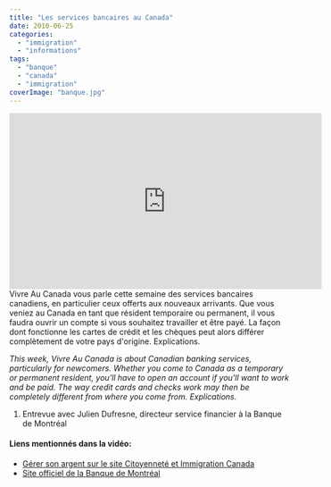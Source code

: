```yaml
---
title: "Les services bancaires au Canada"
date: 2010-06-25
categories: 
  - "immigration"
  - "informations"
tags: 
  - "banque"
  - "canada"
  - "immigration"
coverImage: "banque.jpg"
---
```

<center>
<iframe src="https://www.youtube.com/embed/Sq1JwmTCBLk" width="560" height="315" frameborder="0" allowfullscreen="allowfullscreen"></iframe>
</center>
Vivre Au Canada vous parle cette semaine des services bancaires canadiens, en particulier ceux offerts aux nouveaux arrivants. Que vous veniez au Canada en tant que résident temporaire ou permanent, il vous faudra ouvrir un compte si vous souhaitez travailler et être payé. La façon dont fonctionne les cartes de crédit et les chèques peut alors différer complètement de votre pays d'origine. Explications.

_This week, Vivre Au Canada is about Canadian banking services, particularly for newcomers. Whether you come to Canada as a temporary or permanent resident, you'll have to open an account if you'll want to work and be paid. The way credit cards and checks work may then be completely different from where you come from. Explications._

1. Entrevue avec Julien Dufresne, directeur service financier à la Banque de Montréal

#### Liens mentionnés dans la vidéo:

- [Gérer son argent sur le site Citoyenneté et Immigration Canada](http://www.cic.gc.ca/francais/ressources/publications/bienvenue/bien-09.asp)
- [Site officiel de la Banque de Montréal](http://www.bmo.com/accueil)

